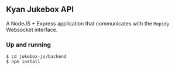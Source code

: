 ## Kyan Jukebox API

A NodeJS + Express application that communicates with the `Mopidy` Websocket interface.

### Up and running

```
$ cd jukebox-js/backend
$ npm install
```
